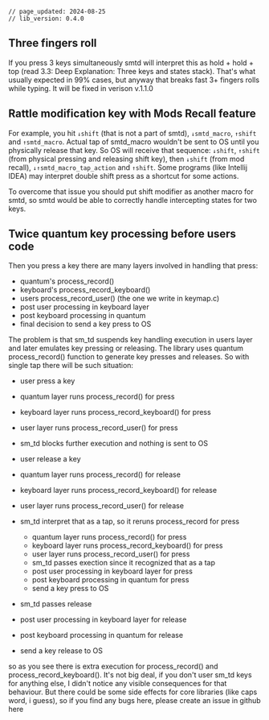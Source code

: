 ```
// page_updated: 2024-08-25
// lib_version: 0.4.0
```

## Three fingers roll

If you press 3 keys simultaneously smtd will interpret this as hold + hold + top (read 3.3: Deep Explanation: Three keys and states stack). That's what usually expected in 99% cases, but anyway that breaks fast 3+ fingers rolls while typing. It will be fixed in verison v.1.1.0


## Rattle modification key with Mods Recall feature

For example, you hit `↓shift` (that is not a part of smtd), `↓smtd_macro`, `↑shift` and `↑smtd_macro`. Actual tap of smtd_macro wouldn't be sent to OS until you physically release that key. So OS will receive that sequence: `↓shift`, `↑shift` (from physical pressing and releasing shift key), then `↓shift` (from mod recall), `↓↑smtd_macro_tap_action` and `↑shift`. Some programs (like Intellij IDEA) may interpret double shift press as a shortcut for some actions.

To overcome that issue you should put shift modifier as another macro for smtd, so smtd would be able to correctly handle intercepting states for two keys. 


## Twice quantum key processing before users code

Then you press a key there are many layers involved in handling that press:
- quantum's process_record()
- keyboard's process_record_keyboard()
- users process_record_user() (the one we write in keymap.c)
- post user processing in keyboard layer
- post keyboard processing in quantum
- final decision to send a key press to OS

The problem is that sm_td suspends key handling execution in users layer and later emulates key pressing or releasing. The library uses quantum process_record() function to generate key presses and releases. So with single tap there will be such situation:

- user press a key
- quantum layer runs process_record() for press
- keyboard layer runs process_record_keyboard() for press
- user layer runs process_record_user() for press
- sm_td blocks further execution and nothing is sent to OS

- user release a key
- quantum layer runs process_record() for release
- keyboard layer runs process_record_keyboard() for release
- user layer runs process_record_user() for release
- sm_td interpret that as a tap, so it reruns process_record for press
  - quantum layer runs process_record() for press
  - keyboard layer runs process_record_keyboard() for press
  - user layer runs process_record_user() for press
  - sm_td passes exection since it recognized that as a tap 
  - post user processing in keyboard layer for press
  - post keyboard processing in quantum for press
  - send a key press to OS
- sm_td passes release
- post user processing in keyboard layer for release
- post keyboard processing in quantum for release
- send a key release to OS

so as you see there is extra execution for process_record() and process_record_keyboard(). It's not big deal, if you don't user sm_td keys for anything else, I didn't notice any visible consequences for that behaviour. But there could be some side effects for core libraries (like caps word, i guess), so if you find any bugs here, please create an issue in github here

